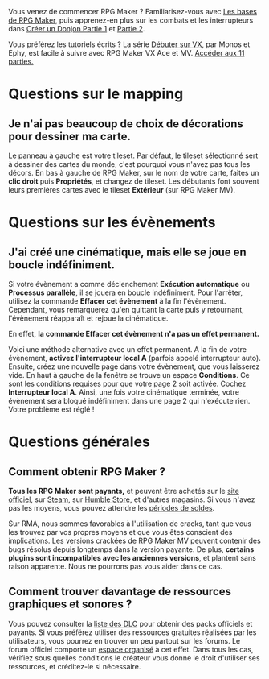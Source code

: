 Vous venez de commencer RPG Maker ? Familiarisez-vous avec [Les bases de RPG Maker](https://www.youtube.com/watch?v=HKXL-0i7uAM), puis apprenez-en plus sur les combats et les interrupteurs dans [Créer un Donjon Partie 1](https://www.youtube.com/watch?v=yTmpdDe77C8) et [Partie 2](https://www.youtube.com/watch?v=zwNfO6HHfRo).

Vous préférez les tutoriels écrits ? La série [Débuter sur VX](http://www.rpg-maker.fr/tutoriels-192-debuter-sur-vx-01-creation-d-un-projet-et-premiere-carte.html), par Monos et Ephy, est facile à suivre avec RPG Maker VX Ace et MV. [Accéder aux 11 parties.](http://www.rpg-maker.fr/tutoriels-pour-rmvx.html)

# Questions sur le mapping

## Je n'ai pas beaucoup de choix de décorations pour dessiner ma carte.

Le panneau à gauche est votre tileset. Par défaut, le tileset sélectionné sert à dessiner des cartes du monde, c'est pourquoi vous n'avez pas tous les décors. En bas à gauche de RPG Maker, sur le nom de votre carte, faites un **clic droit** puis **Propriétés**, et changez de tileset. Les débutants font souvent leurs premières cartes avec le tileset **Extérieur** (sur RPG Maker MV).

# Questions sur les évènements

## J'ai créé une cinématique, mais elle se joue en boucle indéfiniment.

Si votre évènement a comme déclenchement **Exécution automatique** ou **Processus parallèle**, il se jouera en boucle indéfiniment. Pour l'arrêter, utilisez la commande **Effacer cet évènement** à la fin l'évènement. Cependant, vous remarquerez qu'en quittant la carte puis y retournant, l'évènement réapparaît et rejoue la cinématique.

En effet, **la commande Effacer cet évènement n'a pas un effet permanent.**

Voici une méthode alternative avec un effet permanent. A la fin de votre évènement, **activez l'interrupteur local A** (parfois appelé interrupteur auto). Ensuite, créez une nouvelle page dans votre évènement, que vous laisserez vide. En haut à gauche de la fenêtre se trouve un espace **Conditions**. Ce sont les conditions requises pour que votre page 2 soit activée. Cochez **Interrupteur local A**. Ainsi, une fois votre cinématique terminée, votre évènement sera bloqué indéfiniment dans une page 2 qui n'exécute rien. Votre problème est réglé !

# Questions générales

## Comment obtenir RPG Maker ?

**Tous les RPG Maker sont payants,** et peuvent être achetés sur le [site officiel](http://www.rpgmakerweb.com/products), sur [Steam](http://store.steampowered.com/search/?term=RPG+Maker), sur [Humble Store](https://www.humblebundle.com/store/search?sort=bestselling&search=RPG%20Maker), et d'autres magasins. Si vous n'avez pas les moyens, vous pouvez attendre les [périodes de soldes](https://isthereanydeal.com/game/rpgmakermv/history/).

Sur RMA, nous sommes favorables à l'utilisation de cracks, tant que vous les trouvez par vos propres moyens et que vous êtes conscient des implications. Les versions crackées de RPG Maker MV peuvent contenir des bugs résolus depuis longtemps dans la version payante. De plus, **certains plugins sont incompatibles avec les anciennes versions**, et plantent sans raison apparente. Nous ne pourrons pas vous aider dans ce cas.

## Comment trouver davantage de ressources graphiques et sonores ?

Vous pouvez consulter la [liste des DLC](http://www.rpgmakerweb.com/products/resources) pour obtenir des packs officiels et payants. Si vous préférez utiliser des ressources gratuites réalisées par les utilisateurs, vous pourrez en trouver un peu partout sur les forums. Le forum officiel comporte un [espace organisé](https://forums.rpgmakerweb.com/index.php?categories/resource-showcase.27/) à cet effet. Dans tous les cas, vérifiez sous quelles conditions le créateur vous donne le droit d'utiliser ses ressources, et créditez-le si nécessaire.
